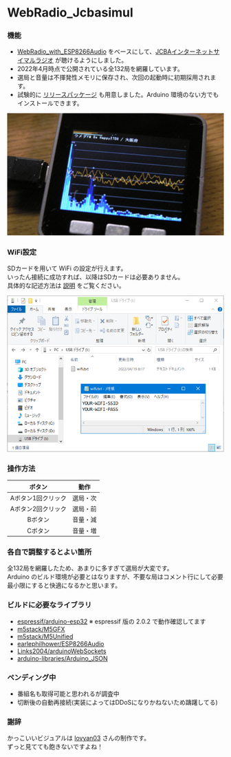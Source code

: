 # WebRadio_Jcbasimul

### 機能
- [WebRadio_with_ESP8266Audio](https://github.com/m5stack/M5Unified/tree/master/examples/Advanced/WebRadio_with_ESP8266Audio) をベースにして、[JCBAインターネットサイマルラジオ](https://www.jcbasimul.com/) が聴けるようにしました。
- 2022年4月時点で公開されている全132局を網羅しています。
- 選局と音量は不揮発性メモリに保存され、次回の起動時に初期採用されます。
- 試験的に [リリースパッケージ](release/) も用意しました。Arduino 環境のない方でもインストールできます。

![image1](docs/screenshot.png)

### WiFi設定
SDカードを用いて WiFi の設定が行えます。  
いったん接続に成功すれば、以降はSDカードは必要ありません。  
具体的な記述方法は [説明](sdcard/) をご覧ください。

![image1](docs/wifi.png)

### 操作方法
|ボタン|動作|
|:-------------:|:----:|
|Aボタン1回クリック|選局・次|
|Aボタン2回クリック|選局・前|
|Bボタン|音量・減|
|Cボタン|音量・増|

### 各自で調整するとよい箇所
全132局を網羅したため、あまりに多すぎて選局が大変です。  
Arduino のビルド環境が必要とはなりますが、不要な局はコメント行にして必要最小限にすると快適になるかと思います。

### ビルドに必要なライブラリ
- [espressif/arduino-esp32](https://github.com/espressif/arduino-esp32) ※ espressif 版の 2.0.2 で動作確認してます
- [m5stack/M5GFX](https://github.com/m5stack/M5GFX)
- [m5stack/M5Unified](https://github.com/m5stack/M5Unified)
- [earlephilhower/ESP8266Audio](https://github.com/earlephilhower/ESP8266Audio)
- [Links2004/arduinoWebSockets](https://github.com/Links2004/arduinoWebSockets)
- [arduino-libraries/Arduino_JSON](https://github.com/arduino-libraries/Arduino_JSON)

### ペンディング中
- 番組名も取得可能と思われるが調査中
- 切断後の自動再接続(実装によってはDDoSになりかねないため躊躇してる)

### 謝辞
かっこいいビジュアルは [lovyan03](https://github.com/lovyan03/) さんの制作です。  
ずっと見てても飽きないですよね！
